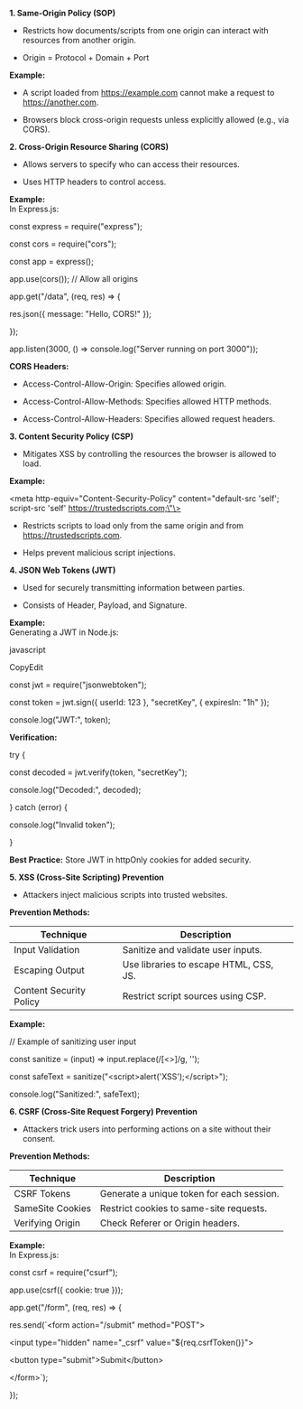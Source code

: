 **1. Same-Origin Policy (SOP)**

- Restricts how documents/scripts from one origin can interact with
  resources from another origin.

- Origin = Protocol + Domain + Port

**Example:**

- A script loaded from https://example.com cannot make a request to
  https://another.com.

- Browsers block cross-origin requests unless explicitly allowed (e.g.,
  via CORS).

**2. Cross-Origin Resource Sharing (CORS)**

- Allows servers to specify who can access their resources.

- Uses HTTP headers to control access.

**Example:**  
In Express.js:

const express = require(\"express\");

const cors = require(\"cors\");

const app = express();

app.use(cors()); // Allow all origins

app.get(\"/data\", (req, res) =\> {

res.json({ message: \"Hello, CORS!\" });

});

app.listen(3000, () =\> console.log(\"Server running on port 3000\"));

**CORS Headers:**

- Access-Control-Allow-Origin: Specifies allowed origin.

- Access-Control-Allow-Methods: Specifies allowed HTTP methods.

- Access-Control-Allow-Headers: Specifies allowed request headers.

**3. Content Security Policy (CSP)**

- Mitigates XSS by controlling the resources the browser is allowed to
  load.

**Example:**

\<meta http-equiv=\"Content-Security-Policy\" content=\"default-src
\'self\'; script-src \'self\' https://trustedscripts.com;\"\>

- Restricts scripts to load only from the same origin and from
  https://trustedscripts.com.

- Helps prevent malicious script injections.

**4. JSON Web Tokens (JWT)**

- Used for securely transmitting information between parties.

- Consists of Header, Payload, and Signature.

**Example:**  
Generating a JWT in Node.js:

javascript

CopyEdit

const jwt = require(\"jsonwebtoken\");

const token = jwt.sign({ userId: 123 }, \"secretKey\", { expiresIn:
\"1h\" });

console.log(\"JWT:\", token);

**Verification:**

try {

const decoded = jwt.verify(token, \"secretKey\");

console.log(\"Decoded:\", decoded);

} catch (error) {

console.log(\"Invalid token\");

}

**Best Practice:** Store JWT in httpOnly cookies for added security.

**5. XSS (Cross-Site Scripting) Prevention**

- Attackers inject malicious scripts into trusted websites.

**Prevention Methods:**

| **Technique**           | **Description**                        |
|-------------------------|----------------------------------------|
| Input Validation        | Sanitize and validate user inputs.     |
| Escaping Output         | Use libraries to escape HTML, CSS, JS. |
| Content Security Policy | Restrict script sources using CSP.     |

**Example:**

// Example of sanitizing user input

const sanitize = (input) =\> input.replace(/\[\<\>\]/g, \'\');

const safeText = sanitize(\"\<script\>alert(\'XSS\');\</script\>\");

console.log(\"Sanitized:\", safeText);

**6. CSRF (Cross-Site Request Forgery) Prevention**

- Attackers trick users into performing actions on a site without their
  consent.

**Prevention Methods:**

| **Technique**    | **Description**                           |
|------------------|-------------------------------------------|
| CSRF Tokens      | Generate a unique token for each session. |
| SameSite Cookies | Restrict cookies to same-site requests.   |
| Verifying Origin | Check Referer or Origin headers.          |

**Example:**  
In Express.js:

const csrf = require(\"csurf\");

app.use(csrf({ cookie: true }));

app.get(\"/form\", (req, res) =\> {

res.send(\`\<form action=\"/submit\" method=\"POST\"\>

\<input type=\"hidden\" name=\"\_csrf\" value=\"\${req.csrfToken()}\"\>

\<button type=\"submit\"\>Submit\</button\>

\</form\>\`);

});
